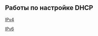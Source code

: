 ## Работы по настройке DHCP

[IPv4](https://github.com/def1nt/otus-network-labs/tree/master/DHCP/v4)

[IPv6](https://github.com/def1nt/otus-network-labs/tree/master/DHCP/v6)
